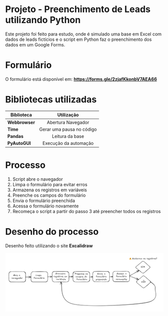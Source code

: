 # Projeto - Preenchimento de Leads utilizando Python

Este projeto foi feito para estudo, onde é simulado uma base em Excel com dados de leads fictícios e o script em Python faz o preenchimento dos dados em um Google Forms.

# Formulário
O formulário está disponível em: **https://forms.gle/2zjafKkonbV7AEA66**

# Bibliotecas utilizadas

| Biblioteca | Utilização |
|------------|:----------:|
| **Webbrowser** |Abertura Navegador|
|    **Time**    |Gerar uma pausa no código|
|   **Pandas**   |Leitura da base|
| **PyAutoGUI**  |Execução da automação|

# Processo
1. Script abre o navegador
2. Limpa o formulário para evitar erros
3. Armazena os registros em variáveis
4. Preenche os campos do formulário
5. Envia o formulário preenchida
6. Acessa o formulário novamente
7. Recomeça o script a partir do passo 3 até preencher todos os registros

# Desenho do processo
Desenho feito utilizando o site **Excalidraw**

![alt text](image.png)